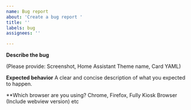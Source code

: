 ```yaml
---
name: Bug report
about: 'Create a bug report '
title: ''
labels: bug
assignees: ''

---
```


**Describe the bug**

(Please provide: Screenshot, Home Assistant Theme name, Card YAML)

**Expected behavior**
A clear and concise description of what you expected to happen.

**Which browser are you using? Chrome, Firefox, Fully Kiosk Browser (Include webview version) etc
